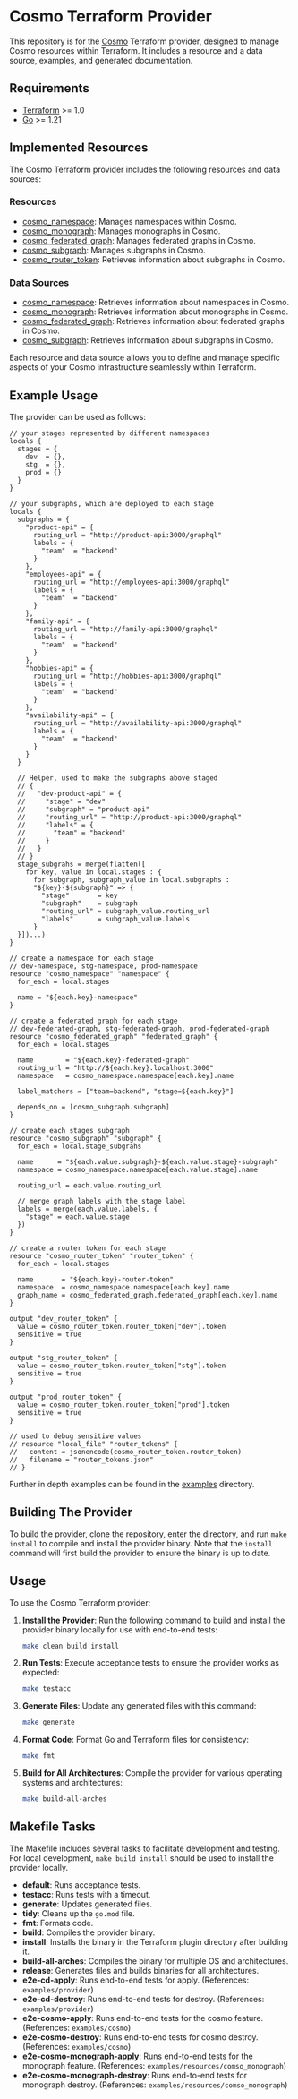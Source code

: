 # Cosmo Terraform Provider

This repository is for the [Cosmo](https://registry.terraform.io/wundergraph/cosmo) Terraform provider, designed to manage Cosmo resources within Terraform. It includes a resource and a data source, examples, and generated documentation.

## Requirements

- [Terraform](https://developer.hashiCorp.com/terraform/downloads) >= 1.0
- [Go](https://golang.org/doc/install) >= 1.21

## Implemented Resources

The Cosmo Terraform provider includes the following resources and data sources:

### Resources

- [cosmo_namespace](docs/resources/namespace.md): Manages namespaces within Cosmo.
- [cosmo_monograph](docs/resources/monograph.md): Manages monographs in Cosmo.
- [cosmo_federated_graph](docs/resources/federated_graph.md): Manages federated graphs in Cosmo.
- [cosmo_subgraph](docs/resources/subgraph.md): Manages subgraphs in Cosmo.
- [cosmo_router_token](docs/resources/cosmo_router_token.md): Retrieves information about subgraphs in Cosmo.

### Data Sources

- [cosmo_namespace](docs/data-sources/namespace.md): Retrieves information about namespaces in Cosmo.
- [cosmo_monograph](docs/data-sources/monograph.md): Retrieves information about monographs in Cosmo.
- [cosmo_federated_graph](docs/data-sources/federated_graph.md): Retrieves information about federated graphs in Cosmo.
- [cosmo_subgraph](docs/data-sources/subgraph.md): Retrieves information about subgraphs in Cosmo.

Each resource and data source allows you to define and manage specific aspects of your Cosmo infrastructure seamlessly within Terraform.

## Example Usage

The provider can be used as follows:

```hcl
// your stages represented by different namespaces
locals {
  stages = {
    dev  = {},
    stg  = {},
    prod = {}
  }
}

// your subgraphs, which are deployed to each stage
locals {
  subgraphs = {
    "product-api" = {
      routing_url = "http://product-api:3000/graphql"
      labels = {
        "team"  = "backend"
      }
    },
    "employees-api" = {
      routing_url = "http://employees-api:3000/graphql"
      labels = {
        "team"  = "backend"
      }
    },
    "family-api" = {
      routing_url = "http://family-api:3000/graphql"
      labels = {
        "team"  = "backend"
      }
    },
    "hobbies-api" = {
      routing_url = "http://hobbies-api:3000/graphql"
      labels = {
        "team"  = "backend"
      }
    },
    "availability-api" = {
      routing_url = "http://availability-api:3000/graphql"
      labels = {
        "team"  = "backend"
      }
    }
  }

  // Helper, used to make the subgraphs above staged
  // {
  //   "dev-product-api" = {
  //     "stage" = "dev"
  //     "subgraph" = "product-api"
  //     "routing_url" = "http://product-api:3000/graphql"
  //     "labels" = {
  //       "team" = "backend"
  //     }
  //   }
  // }
  stage_subgrahs = merge(flatten([
    for key, value in local.stages : {
      for subgraph, subgraph_value in local.subgraphs :
      "${key}-${subgraph}" => {
        "stage"       = key
        "subgraph"    = subgraph
        "routing_url" = subgraph_value.routing_url
        "labels"      = subgraph_value.labels
      }
  }])...)
}

// create a namespace for each stage
// dev-namespace, stg-namespace, prod-namespace
resource "cosmo_namespace" "namespace" {
  for_each = local.stages

  name = "${each.key}-namespace"
}

// create a federated graph for each stage
// dev-federated-graph, stg-federated-graph, prod-federated-graph
resource "cosmo_federated_graph" "federated_graph" {
  for_each = local.stages

  name        = "${each.key}-federated-graph"
  routing_url = "http://${each.key}.localhost:3000"
  namespace   = cosmo_namespace.namespace[each.key].name

  label_matchers = ["team=backend", "stage=${each.key}"]

  depends_on = [cosmo_subgraph.subgraph]
}

// create each stages subgraph
resource "cosmo_subgraph" "subgraph" {
  for_each = local.stage_subgrahs

  name      = "${each.value.subgraph}-${each.value.stage}-subgraph"
  namespace = cosmo_namespace.namespace[each.value.stage].name

  routing_url = each.value.routing_url

  // merge graph labels with the stage label
  labels = merge(each.value.labels, {
    "stage" = each.value.stage
  })
}

// create a router token for each stage
resource "cosmo_router_token" "router_token" {
  for_each = local.stages

  name       = "${each.key}-router-token"
  namespace  = cosmo_namespace.namespace[each.key].name
  graph_name = cosmo_federated_graph.federated_graph[each.key].name
}

output "dev_router_token" {
  value = cosmo_router_token.router_token["dev"].token
  sensitive = true
}

output "stg_router_token" {
  value = cosmo_router_token.router_token["stg"].token
  sensitive = true
}

output "prod_router_token" {
  value = cosmo_router_token.router_token["prod"].token
  sensitive = true
}

// used to debug sensitive values
// resource "local_file" "router_tokens" {
//   content = jsonencode(cosmo_router_token.router_token)
//   filename = "router_tokens.json"
// }
```

Further in depth examples can be found in the [examples](examples) directory.

## Building The Provider

To build the provider, clone the repository, enter the directory, and run `make install` to compile and install the provider binary. Note that the `install` command will first build the provider to ensure the binary is up to date.

## Usage

To use the Cosmo Terraform provider:

1. **Install the Provider**: Run the following command to build and install the provider binary locally for use with end-to-end tests:

   ```bash
   make clean build install
   ```

2. **Run Tests**: Execute acceptance tests to ensure the provider works as expected:

   ```bash
   make testacc
   ```

3. **Generate Files**: Update any generated files with this command:

   ```bash
   make generate
   ```

4. **Format Code**: Format Go and Terraform files for consistency:

   ```bash
   make fmt
   ```

5. **Build for All Architectures**: Compile the provider for various operating systems and architectures:

   ```bash
   make build-all-arches
   ```

## Makefile Tasks

The Makefile includes several tasks to facilitate development and testing. For local development, `make build install` should be used to install the provider locally.

- **default**: Runs acceptance tests.
- **testacc**: Runs tests with a timeout.
- **generate**: Updates generated files.
- **tidy**: Cleans up the `go.mod` file.
- **fmt**: Formats code.
- **build**: Compiles the provider binary.
- **install**: Installs the binary in the Terraform plugin directory after building it.
- **build-all-arches**: Compiles the binary for multiple OS and architectures.
- **release**: Generates files and builds binaries for all architectures.
- **e2e-cd-apply**: Runs end-to-end tests for apply. (References: `examples/provider`)
- **e2e-cd-destroy**: Runs end-to-end tests for destroy. (References: `examples/provider`)
- **e2e-cosmo-apply**: Runs end-to-end tests for the cosmo feature. (References: `examples/cosmo`)
- **e2e-cosmo-destroy**: Runs end-to-end tests for cosmo destroy. (References: `examples/cosmo`)
- **e2e-cosmo-monograph-apply**: Runs end-to-end tests for the monograph feature. (References: `examples/resources/comso_monograph`)
- **e2e-cosmo-monograph-destroy**: Runs end-to-end tests for monograph destroy. (References: `examples/resources/comso_monograph`)
